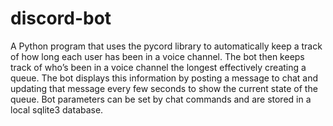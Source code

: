 # discord-bot
A Python program that uses the pycord library to automatically keep a track of how long each user has been in a voice channel. The bot then keeps track of who’s been in a voice channel the longest effectively creating a queue. The bot displays this information by posting a message to chat and updating that message every few seconds to show the current state of the queue. Bot parameters can be set by chat commands and are stored in a local sqlite3 database.
